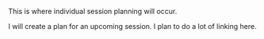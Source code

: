 This is where individual session planning will occur.

I will create a plan for an upcoming session. I plan to do a lot of linking here.

